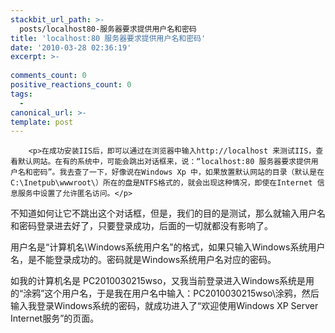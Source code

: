 ```yaml
---
stackbit_url_path: >-
  posts/localhost80-服务器要求提供用户名和密码
title: 'localhost:80 服务器要求提供用户名和密码'
date: '2010-03-28 02:36:19'
excerpt: >-
  
comments_count: 0
positive_reactions_count: 0
tags: 
  - 
canonical_url: >-
template: post
---
```


        <p>在成功安装IIS后，即可以通过在浏览器中输入http://localhost 来测试IIS，查看默认网站。在有的系统中，可能会跳出对话框来，说：“localhost:80 服务器要求提供用户名和密码”。我去查了一下，好像说在Windows Xp 中，如果放置默认网站的目录（默认是在C:\Inetpub\wwwroot\）所在的盘是NTFS格式的，就会出现这种情况，即使在Internet 信息服务中设置了允许匿名访问。</p>
<p>不知道如何让它不跳出这个对话框，但是，我们的目的是测试，那么就输入用户名和密码登录进去好了，只要登录成功，后面的一切就都没有影响了。</p>
<p>用户名是“计算机名\Windows系统用户名”的格式，如果只输入Windows系统用户名，是不能登录成功的。密码就是Windows系统用户名对应的密码。</p>
<p>如我的计算机名是&nbsp;PC2010030215wso，又我当前登录进入Windows系统是用的“涂鸦”这个用户名，于是我在用户名中输入：PC2010030215wso\涂鸦，然后输入我登录Windows系统的密码，就成功进入了“欢迎使用Windows XP Server Internet服务”的页面。</p>
<p><img onload="ResizeImage(this,520)" src="http://www.zizhujy.com/blog/image.axd?picture=image_217.png" alt="" title=""></p>
      